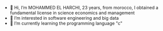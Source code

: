 - 👋 Hi, I’m MOHAMMED EL HARCHI, 23 years, from morocco, I obtained a fundamental license in science economics and management
- 👀 I’m interested in software engineering and big data
- 🌱 I’m currently learning the programming language "c"

<!---
mel-harc/mel-harc is a ✨ special ✨ repository because its `README.md` (this file) appears on your GitHub profile.
You can click the Preview link to take a look at your changes.
--->
